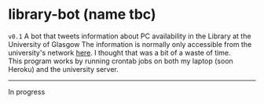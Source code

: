 # library-bot (name tbc)
`v0.1` A bot that tweets information about PC availability in the Library at the University of Glasgow
The information is normally only accessible from the university's network [here](https://www.gla.ac.uk/sapp/PC/index.html).
I thought that was a bit of a waste of time.     
This program works by running crontab jobs on both my laptop (soon Heroku) and the university server.     

---
In progress


